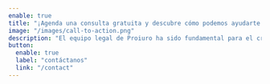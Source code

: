 ```yaml
---
enable: true
title: "¡Agenda una consulta gratuita y descubre cómo podemos ayudarte a alcanzar el éxito!"
image: "/images/call-to-action.png"
description: "El equipo legal de Proiuro ha sido fundamental para el crecimiento de nuestra startup. Su conocimiento y experiencia nos han permitido superar obstáculos legales y concentrarnos en nuestro negocio."
button:
  enable: true
  label: "contáctanos"
  link: "/contact"
---
```

